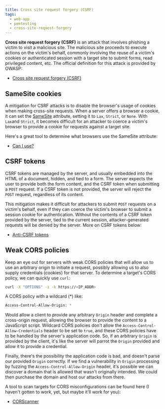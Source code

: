 ```yaml
---
title: Cross site request forgery (CSRF)
tags:
  - web-app
  - pentesting
  - cross-site-request-forgery
---
```


**Cross site request forgery (CSRF)** is an attack that involves phishing a victim to visit a malicious site. The malicious site proceeds to execute actions on the victim's behalf, commonly involving the reuse of a victim's cookies or authenticated session with a target site to submit forms, read privileged content, etc. The official definition for this attack is provided by OWASP:

- [Cross site request forgery (CSRF)](https://owasp.org/www-community/attacks/csrf)

## SameSite cookies

A mitigation for CSRF attacks is to disable the browser's usage of cookies when making cross-site requests. When a server offers a browser a cookie, it can set the [SameSite](https://developer.mozilla.org/en-US/docs/Web/HTTP/Headers/Set-Cookie#samesitesamesite-value) attribute, setting it to `Lax`, `Strict`, or `None`. With `Lax`and `Strict`, it becomes difficult for an attacker to coerce a victim's browser to provide a cookie for requests against a target site.

Here's a great tool to determine what browsers use the SameSite attribute:

- [Can I use?](https://caniuse.com/same-site-cookie-attribute)

## CSRF tokens

CSRF tokens are managed by the server, and usually embedded into the HTML of a document, hidden, and tied to a form. The server expects the user to provide both the form content, and the CSRF token when submitting a `POST` request. If a CSRF token is not provided, the server will reject the `POST` request, regardless of its content.

This mitigation makes it difficult for attackers to submit `POST` requests on a victim's behalf, even if they can coerce the victim's browser to submit a session cookie for authentication. Without the contents of a CSRF token provided by the server, tied to the current session, attacker-generated requests will be denied by the server. More on CSRF tokens below:

- [Anti-CSRF tokens](https://developer.mozilla.org/en-US/docs/Web/Security/Practical_implementation_guides/CSRF_prevention#anti-csrf_tokens)

## Weak CORS policies

Keep an eye out for servers with weak CORS policies that will allow us to use an arbitrary origin to initiate a request, possibly allowing us to also supply credentials (cookies) for that server. To determine a target's CORS policy, we can quickly use `curl`:

```bash
curl -X "OPTIONS" -i -k https://<IP_ADDR>
```

A CORS policy with a wildcard (\*) like:

```bash
Access-Control-Allow-Origin: *
```

Would allow a client to provide any arbitrary `Origin` header and complete a cross-origin request, allowing the browser to provide the content to a JavaScript script. Wildcard CORS policies don't allow the `Access-Control-Allow-Credentials` header to be set to `true`, and these CORS policies have to be handled by the server's application code. So, if an arbitrary `Origin` is provided by the client, it's like the server will parrot the `Origin` provided and allow it to provide a credential.

Finally, there's the possibility the application code is bad, and doesn't parse our provided `Origin` correctly. If we find a vulnerability in `Origin` processing by fuzzing the `Access-Control-Allow-Origin` header, it's possible we can discover a domain that is allowed that wasn't originally intended. We could then purchase the domain and host our attacks from there.

A tool to scan targets for CORS misconfigurations can be found here (I haven't gotten to work, yet, but maybe it'll work for you):

- [CORScanner](https://github.com/chenjj/CORScanner)
